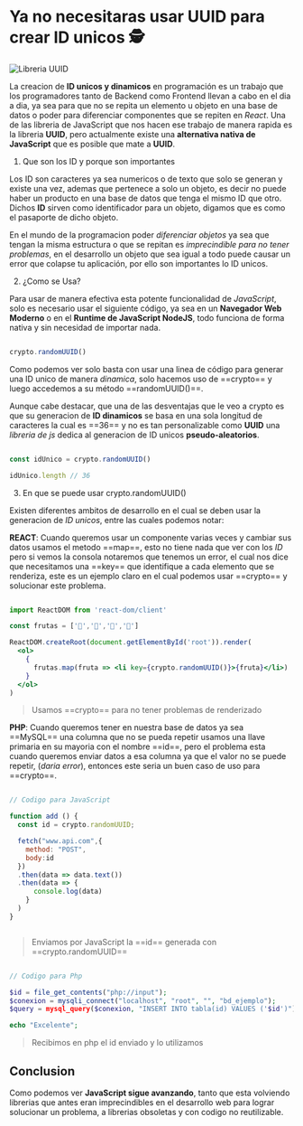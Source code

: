 ﻿<Tags>
  <Badge title="JavaScript" tag="javascript"/>
  <Badge title="React" tag="react"/>
  <Badge title="Dev" tag="dev"/>
</Tags>

# Ya no necesitaras usar UUID para crear ID unicos 🕵

<Author text="Created: March 24, 24"/>

![Libreria UUID](https://ucarecdn.com/07d2c99a-3bef-46ad-8de2-99a4ed88b78c/5e1c21ba24e54556b234957080bc068e.avif)

La creacion de **ID unicos y dinamicos** en programación es un trabajo que los programadores tanto de Backend como Frontend llevan a cabo en el dia a dia, ya sea para que no se repita un elemento u objeto en una base de datos o poder para diferenciar componentes que se repiten en *React*. Una de las libreria de JavaScript que nos hacen ese trabajo de manera rapida es la libreria **UUID**, pero actualmente existe una **alternativa nativa de JavaScript** que es posible que mate a **UUID**.

1. Que son los ID y porque son importantes

Los ID son caracteres ya sea numericos o de texto que solo se generan y existe una vez, ademas que pertenece a solo un objeto, es decir no puede haber un producto en una base de datos que tenga el mismo ID que otro. Dichos **ID** sirven como identificador para un objeto, digamos que es como el pasaporte de dicho objeto.

En el mundo de la programacion poder *diferenciar objetos* ya sea que tengan la misma estructura o que se repitan es *imprecindible para no tener problemas*, en el desarrollo un objeto que sea igual a todo puede causar un error que colapse tu aplicación, por ello son importantes lo ID unicos. 

2. ¿Como se Usa?

Para usar de manera efectiva esta potente funcionalidad de *JavaScript*, solo es necesario usar el siguiente código, ya sea en un **Navegador Web Moderno** o en el **Runtime de JavaScript NodeJS**, todo funciona de forma nativa y sin necesidad de importar nada.

``` javascript

crypto.randomUUID()

```

Como podemos ver solo basta con usar una linea de código para generar una ID unico de manera *dinamica*, solo hacemos uso de ==crypto== y luego accedemos a su método ==randomUUID()==.

Aunque cabe destacar, que una de las desventajas que le veo a crypto es que su generacion de **ID dinamicos** se basa en una sola longitud de caracteres la cual es ==36== y no es tan personalizable como **UUID** una *libreria de js* dedica al generacion de ID unicos **pseudo-aleatorios**.

```javascript

const idUnico = crypto.randomUUID()

idUnico.length // 36

```

3. En que se puede usar crypto.randomUUID()

Existen diferentes ambitos de desarrollo en el cual se deben usar la generacion de *ID unicos*, entre las cuales podemos notar:

**REACT**: Cuando queremos usar un componente varias veces y cambiar sus datos usamos el metodo ==map==, esto no tiene nada que ver con los *ID* pero si vemos la consola notaremos que tenemos un error, el cual nos dice que necesitamos una ==key== que identifique a cada elemento que se renderiza, este es un ejemplo claro en el cual podemos usar ==crypto== y solucionar este problema.

```jsx

import ReactDOM from 'react-dom/client'

const frutas = ['🍅','🍌','🍓','🍉']

ReactDOM.createRoot(document.getElementById('root')).render(
  <ol>
    {
      frutas.map(fruta => <li key={crypto.randomUUID()}>{fruta}</li>)
    }
  </ol>
)


```

> Usamos ==crypto== para no tener problemas de renderizado

**PHP**: Cuando queremos tener en nuestra base de datos ya sea ==MySQL== una columna que no se pueda repetir usamos una llave primaria en su mayoria con el nombre ==id==, pero el problema esta cuando queremos enviar datos a esa columna ya que el valor no se puede repetir, (*daria error*), entonces este seria un buen caso de uso para ==crypto==.

``` javascript

// Codigo para JavaScript

function add () {
  const id = crypto.randomUUID;

  fetch("www.api.com",{
    method: "POST",
    body:id
  })
  .then(data => data.text())
  .then(data => {
      console.log(data)
    }
  )
}



```

> Enviamos por JavaScript la ==id== generada con ==crypto.randomUUID==


``` php

// Codigo para Php

$id = file_get_contents("php://input");
$conexion = mysqli_connect("localhost", "root", "", "bd_ejemplo");
$query = mysql_query($conexion, "INSERT INTO tabla(id) VALUES ('$id')");

echo "Excelente";

```

> Recibimos en php el id enviado y lo utilizamos


## Conclusion

Como podemos ver **JavaScript sigue avanzando**, tanto que esta volviendo librerias que antes eran imprecindibles en el desarrollo web para lograr solucionar un problema, a librerias obsoletas y con codigo no reutilizable.